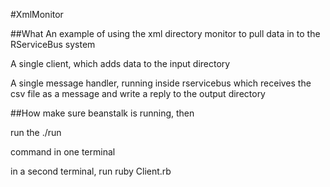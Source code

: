 #XmlMonitor

##What
An example of using the xml directory monitor to pull data in to the RServiceBus system

A single client, which adds data to the input directory

A single message handler, running inside rservicebus which receives 
the csv file as a message and write a reply to the output directory


##How
make sure beanstalk is running, then

run the
  ./run

command in one terminal

in a second terminal, run
  ruby Client.rb


